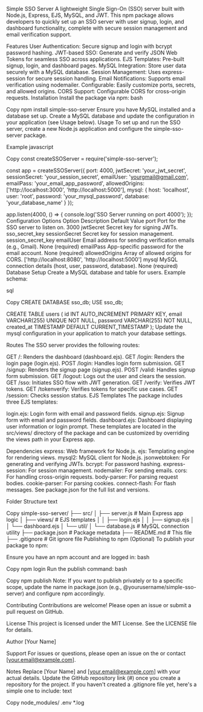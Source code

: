 Simple SSO Server
A lightweight Single Sign-On (SSO) server built with Node.js, Express, EJS, MySQL, and JWT. This npm package allows developers to quickly set up an SSO server with user signup, login, and dashboard functionality, complete with secure session management and email verification support.

Features
User Authentication: Secure signup and login with bcrypt password hashing.
JWT-based SSO: Generate and verify JSON Web Tokens for seamless SSO across applications.
EJS Templates: Pre-built signup, login, and dashboard pages.
MySQL Integration: Store user data securely with a MySQL database.
Session Management: Uses express-session for secure session handling.
Email Notifications: Supports email verification using nodemailer.
Configurable: Easily customize ports, secrets, and allowed origins.
CORS Support: Configurable CORS for cross-origin requests.
Installation
Install the package via npm:
bash

Copy
npm install simple-sso-server
Ensure you have MySQL installed and a database set up.
Create a MySQL database and update the configuration in your application (see Usage below).
Usage
To set up and run the SSO server, create a new Node.js application and configure the simple-sso-server package.

Example
javascript

Copy
const createSSOServer = require('simple-sso-server');

const app = createSSOServer({
  port: 4000,
  jwtSecret: 'your_jwt_secret',
  sessionSecret: 'your_session_secret',
  emailUser: 'yourgmail@gmail.com',
  emailPass: 'your_email_app_password',
  allowedOrigins: ['http://localhost:3000', 'http://localhost:5000'],
  mysql: {
    host: 'localhost',
    user: 'root',
    password: 'your_mysql_password',
    database: 'your_database_name'
  }
});

app.listen(4000, () => {
  console.log('SSO Server running on port 4000');
});
Configuration Options
Option	Description	Default Value
port	Port for the SSO server to listen on.	3000
jwtSecret	Secret key for signing JWTs.	sso_secret_key
sessionSecret	Secret key for session management.	session_secret_key
emailUser	Email address for sending verification emails (e.g., Gmail).	None (required)
emailPass	App-specific password for the email account.	None (required)
allowedOrigins	Array of allowed origins for CORS.	['http://localhost:8080', 'http://localhost:5000']
mysql	MySQL connection details (host, user, password, database).	None (required)
Database Setup
Create a MySQL database and table for users. Example schema:

sql

Copy
CREATE DATABASE sso_db;
USE sso_db;

CREATE TABLE users (
  id INT AUTO_INCREMENT PRIMARY KEY,
  email VARCHAR(255) UNIQUE NOT NULL,
  password VARCHAR(255) NOT NULL,
  created_at TIMESTAMP DEFAULT CURRENT_TIMESTAMP
);
Update the mysql configuration in your application to match your database settings.

Routes
The SSO server provides the following routes:

GET /: Renders the dashboard (dashboard.ejs).
GET /login: Renders the login page (login.ejs).
POST /login: Handles login form submission.
GET /signup: Renders the signup page (signup.ejs).
POST /valid: Handles signup form submission.
GET /logout: Logs out the user and clears the session.
GET /sso: Initiates SSO flow with JWT generation.
GET /verify: Verifies JWT tokens.
GET /tokenverify: Verifies tokens for specific use cases.
GET /session: Checks session status.
EJS Templates
The package includes three EJS templates:

login.ejs: Login form with email and password fields.
signup.ejs: Signup form with email and password fields.
dashboard.ejs: Dashboard displaying user information or login prompt.
These templates are located in the src/views/ directory of the package and can be customized by overriding the views path in your Express app.

Dependencies
express: Web framework for Node.js.
ejs: Templating engine for rendering views.
mysql2: MySQL client for Node.js.
jsonwebtoken: For generating and verifying JWTs.
bcrypt: For password hashing.
express-session: For session management.
nodemailer: For sending emails.
cors: For handling cross-origin requests.
body-parser: For parsing request bodies.
cookie-parser: For parsing cookies.
connect-flash: For flash messages.
See package.json for the full list and versions.

Folder Structure
text

Copy
simple-sso-server/
├── src/
│   ├── server.js           # Main Express app logic
│   ├── views/              # EJS templates
│   │   ├── login.ejs
│   │   ├── signup.ejs
│   │   └── dashboard.ejs
│   └── util/
│       └── database.js     # MySQL connection utility
├── package.json            # Package metadata
├── README.md               # This file
├── .gitignore              # Git ignore file
Publishing to npm (Optional)
To publish your package to npm:

Ensure you have an npm account and are logged in:
bash

Copy
npm login
Run the publish command:
bash

Copy
npm publish
Note: If you want to publish privately or to a specific scope, update the name in package.json (e.g., @yourusername/simple-sso-server) and configure npm accordingly.

Contributing
Contributions are welcome! Please open an issue or submit a pull request on GitHub.

License
This project is licensed under the MIT License. See the LICENSE file for details.

Author
[Your Name]

Support
For issues or questions, please open an issue on the  or contact [your.email@example.com].

Notes
Replace [Your Name] and [your.email@example.com] with your actual details.
Update the GitHub repository link (#) once you create a repository for the project.
If you haven't created a .gitignore file yet, here's a simple one to include:
text

Copy
node_modules/
.env
*.log
